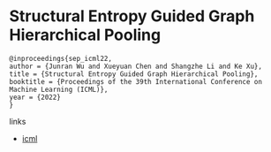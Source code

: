 # Structural Entropy Guided Graph Hierarchical Pooling

```
@inproceedings{sep_icml22,
author = {Junran Wu and Xueyuan Chen and Shangzhe Li and Ke Xu},
title = {Structural Entropy Guided Graph Hierarchical Pooling},
booktitle = {Proceedings of the 39th International Conference on Machine Learning (ICML)},
year = {2022}
}
```

links
- [icml](https://icml.cc/Conferences/2022/Schedule?showEvent=15960)
